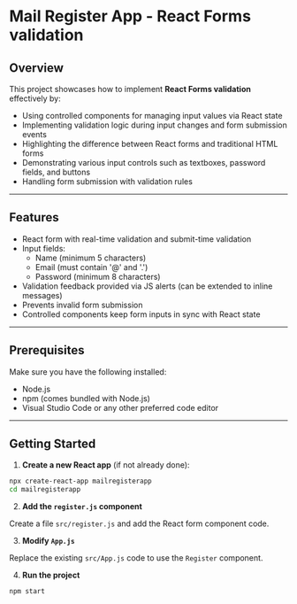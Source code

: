 # Mail Register App - React Forms validation

## Overview

This project showcases how to implement **React Forms validation** effectively by:

- Using controlled components for managing input values via React state
- Implementing validation logic during input changes and form submission events
- Highlighting the difference between React forms and traditional HTML forms
- Demonstrating various input controls such as textboxes, password fields, and buttons
- Handling form submission with validation rules

---

## Features

- React form with real-time validation and submit-time validation
- Input fields:
  - Name (minimum 5 characters)
  - Email (must contain '@' and '.')
  - Password (minimum 8 characters)
- Validation feedback provided via JS alerts (can be extended to inline messages)
- Prevents invalid form submission
- Controlled components keep form inputs in sync with React state

---

## Prerequisites

Make sure you have the following installed:

- Node.js
- npm (comes bundled with Node.js)
- Visual Studio Code or any other preferred code editor

---

## Getting Started

1. **Create a new React app** (if not already done):

```bash
npx create-react-app mailregisterapp
cd mailregisterapp
```


2. **Add the `register.js` component**

Create a file `src/register.js` and add the React form component code.

3. **Modify `App.js`**

Replace the existing `src/App.js` code to use the `Register` component.


4. **Run the project**

```bash
npm start
```